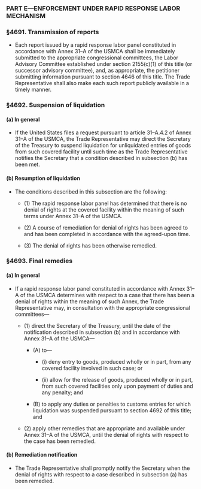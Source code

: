 ### PART E—ENFORCEMENT UNDER RAPID RESPONSE LABOR MECHANISM

### §4691. Transmission of reports
* Each report issued by a rapid response labor panel constituted in accordance with Annex 31–A of the USMCA shall be immediately submitted to the appropriate congressional committees, the Labor Advisory Committee established under section 2155(c)(1) of this title (or successor advisory committee), and, as appropriate, the petitioner submitting information pursuant to section 4646 of this title. The Trade Representative shall also make each such report publicly available in a timely manner.

### §4692. Suspension of liquidation
#### (a) In general
* If the United States files a request pursuant to article 31–A.4.2 of Annex 31–A of the USMCA, the Trade Representative may direct the Secretary of the Treasury to suspend liquidation for unliquidated entries of goods from such covered facility until such time as the Trade Representative notifies the Secretary that a condition described in subsection (b) has been met.

#### (b) Resumption of liquidation
* The conditions described in this subsection are the following:

  * (1) The rapid response labor panel has determined that there is no denial of rights at the covered facility within the meaning of such terms under Annex 31–A of the USMCA.

  * (2) A course of remediation for denial of rights has been agreed to and has been completed in accordance with the agreed-upon time.

  * (3) The denial of rights has been otherwise remedied.

### §4693. Final remedies
#### (a) In general
* If a rapid response labor panel constituted in accordance with Annex 31–A of the USMCA determines with respect to a case that there has been a denial of rights within the meaning of such Annex, the Trade Representative may, in consultation with the appropriate congressional committees—

  * (1) direct the Secretary of the Treasury, until the date of the notification described in subsection (b) and in accordance with Annex 31–A of the USMCA—

    * (A) to—

      * (i) deny entry to goods, produced wholly or in part, from any covered facility involved in such case; or

      * (ii) allow for the release of goods, produced wholly or in part, from such covered facilities only upon payment of duties and any penalty; and


    * (B) to apply any duties or penalties to customs entries for which liquidation was suspended pursuant to section 4692 of this title; and


  * (2) apply other remedies that are appropriate and available under Annex 31–A of the USMCA, until the denial of rights with respect to the case has been remedied.

#### (b) Remediation notification
* The Trade Representative shall promptly notify the Secretary when the denial of rights with respect to a case described in subsection (a) has been remedied.